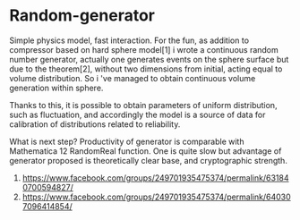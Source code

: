 # Random-generator
Simple physics model, fast interaction.  For the fun, as addition to compressor based on hard sphere model[1] i wrote a continuous random number generator, actually one generates events on the sphere surface but due to the theorem[2], without two dimensions from initial, acting equal to volume distribution. So i 've managed to obtain continuous volume generation within sphere.

Thanks to this, it is possible to obtain parameters of uniform distribution, such as fluctuation, and accordingly the model is a source of data for calibration of distributions related to reliability.

What is next step? Productivity of generator is comparable with Mathematica 12 RandomReal function. One is quite slow but advantage of generator proposed is theoretically clear base, and cryptographic strength.

1. https://www.facebook.com/groups/249701935475374/permalink/631840700594827/
2. https://www.facebook.com/groups/249701935475374/permalink/640307096414854/
